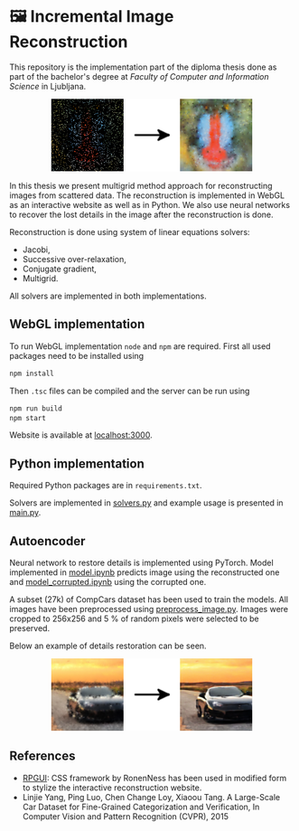 # 🖼️ Incremental Image Reconstruction

This repository is the implementation part of the diploma thesis
done as part of the bachelor's degree at *Faculty of Computer and
Information Science* in Ljubljana.

<p align="center">
    <img src="images/reconstruction.png" alt="Image reconstruction"/>
</p>

In this thesis we present multigrid method approach for reconstructing
images from scattered data. The reconstruction is implemented in WebGL
as an interactive website as well as in Python. We also use neural
networks to recover the lost details in the image after the reconstruction
is done.

Reconstruction is done using system of linear equations solvers:

- Jacobi,
- Successive over-relaxation,
- Conjugate gradient,
- Multigrid.

All solvers are implemented in both implementations.

## WebGL implementation

To run WebGL implementation `node` and `npm` are required. First all used
packages need to be installed using

```bash
npm install
```

Then `.tsc` files can be compiled and the server can be run using

```bash
npm run build
npm start
```

Website is available at [localhost:3000](http://localhost:3000).

## Python implementation

Required Python packages are in `requirements.txt`.

Solvers are implemented in [solvers.py](src/python/solvers.py) and example
usage is presented in [main.py](src/python/main.py).

## Autoencoder

Neural network to restore details is implemented using PyTorch. Model
implemented in [model.ipynb](src/autoencoder/model.ipynb) predicts image
using the reconstructed one and
[model_corrupted.ipynb](src/autoencoder/model_corrupted.ipynb) using the
corrupted one.

A subset (27k) of CompCars dataset has been used to train the models. All
images have been preprocessed using
[preprocess_image.py](src/python/preprocess_images.py). Images were
cropped to 256x256 and 5 % of random pixels were selected to be preserved.

Below an example of details restoration can be seen.

<p align="center">
    <img src="images/prediction.png" alt="Image prediction"/>
</p>

## References

- [RPGUI](https://github.com/RonenNess/RPGUI): CSS framework by RonenNess
  has been used in modified form to stylize the interactive reconstruction
  website.
- Linjie Yang, Ping Luo, Chen Change Loy, Xiaoou Tang. A Large-Scale
  Car Dataset for Fine-Grained Categorization and Verification, In
  Computer Vision and Pattern Recognition (CVPR), 2015
